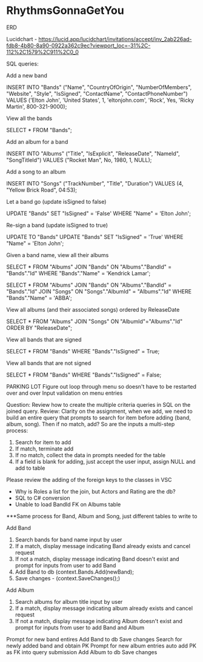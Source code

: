 # RhythmsGonnaGetYou

ERD

Lucidchart - https://lucid.app/lucidchart/invitations/accept/inv_2ab226ad-fdb8-4b80-8a90-0922a362c9ec?viewport_loc=-31%2C-112%2C1579%2C911%2C0_0

SQL queries:

Add a new band

INSERT INTO "Bands" ("Name", "CountryOfOrigin", "NumberOfMembers", "Website", "Style", "IsSigned", "ContactName", "ContactPhoneNumber")
VALUES ('Elton John', 'United States', 1, 'eltonjohn.com', 'Rock', Yes, 'Ricky Martin', 800-321-9000);

View all the bands

SELECT \*
FROM "Bands";

Add an album for a band

INSERT INTO "Albums" ("Title", "IsExplicit", "ReleaseDate", "NameId", "SongTitleId") VALUES ("Rocket Man", No, 1980, 1, NULL);

Add a song to an album

INSERT INTO "Songs" ("TrackNumber", "Title", "Duration") VALUES (4, "Yellow Brick Road", 04:53);

Let a band go (update isSigned to false)

UPDATE "Bands" SET "IsSigned" = 'False' WHERE "Name" = 'Elton John';

Re-sign a band (update isSigned to true)

UPDATE TO "Bands"
UPDATE "Bands" SET "IsSigned" = 'True' WHERE "Name" = 'Elton John';

Given a band name, view all their albums

SELECT \*
FROM "Albums"
JOIN "Bands" ON "Albums"."BandId" = "Bands"."Id"
WHERE "Bands"."Name" = 'Kendrick Lamar';

SELECT \*
FROM "Albums"
JOIN "Bands" ON "Albums"."BandId" = "Bands"."Id"
JOIN "Songs" ON "Songs"."AlbumId" = "Albums"."Id"
WHERE "Bands"."Name" = 'ABBA';

View all albums (and their associated songs) ordered by ReleaseDate

SELECT \*
FROM "Albums"
JOIN "Songs" ON "AlbumId"="Albums"."Id"
ORDER BY "ReleaseDate";

View all bands that are signed

SELECT \*
FROM "Bands"
WHERE "Bands"."IsSigned" = True;

View all bands that are not signed

SELECT \*
FROM "Bands"
WHERE "Bands"."IsSigned" = False;

PARKING LOT
Figure out loop through menu so doesn't have to be restarted over and over
Input validation on menu entries

Question: Review how to create the multiple criteria queries in SQL on the joined query.
Review: Clarity on the assignment, when we add, we need to build an entire query that prompts to search for item before adding (band, album, song). Then if no match, add? So are the inputs a multi-step process:

1. Search for item to add
2. If match, terminate add
3. If no match, collect the data in prompts needed for the table
4. If a field is blank for adding, just accept the user input, assign NULL and add to table

Please review the adding of the foreign keys to the classes in VSC

- Why is Roles a list for the join, but Actors and Rating are the db?
- SQL to C# conversion
- Unable to load BandId FK on Albums table

\*\*\*Same process for Band, Album and Song, just different tables to write to

Add Band

1. Search bands for band name input by user
2. If a match, display message indicating Band already exists and cancel request
3. If not a match, display message indicating Band doesn't exist and prompt for inputs from user to add Band
4. Add Band to db (context.Bands.Add(newBand);
5. Save changes - (context.SaveChanges();)

Add Album

1. Search albums for album title input by user
2. If a match, display message indicating album already exists and cancel request
3. If not a match, display message indicating Album doesn't exist and prompt for inputs from user to add Band and Album

Prompt for new band entires
Add Band to db
Save changes
Search for newly added band and obtain PK
Prompt for new album entries
auto add PK as FK into query submission
Add Album to db
Save changes
